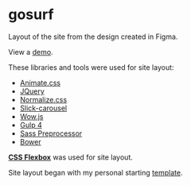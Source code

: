 # gosurf
<p>Layout of the site from the design created in Figma.</p>

<p>View a <a href="https://igor-muram.github.io/gosurf/index.html" target="_blank">demo</a>.</p>

<p>These libraries and tools were used for site layout:</p>

<ul>
	<li><a href="https://daneden.github.io/animate.css/" target="_blank">Animate.css</a></li>
	<li><a href="https://jquery.com" target="_blank">JQuery</a></li>
	<li><a href="https://necolas.github.io/normalize.css/" target="_blank">Normalize.css</a></li>
	<li><a href="https://kenwheeler.github.io/slick/" target="_blank">Slick-carousel</a></li>
	<li><a href="https://wowjs.uk" target="_blank">Wow.js</a></li>
	<li><a href="https://gulpjs.com" target="_blank">Gulp 4</a></li>
	<li><a href="https://sass-scss.ru" target="_blank">Sass Preprocessor</a></li>
	<li><a href="https://bower.io" target="_blank">Bower</a></li>
</ul>

<p><b><u>CSS Flexbox</u></b> was used for site layout.</p>

<p>Site layout began with my personal starting <a href="https://igor-muram.github.io/demo/index.html" target="_blank">template</a>.</p>